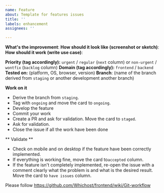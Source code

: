 ```yaml
---
name: Feature
about: Template for features issues
title: ''
labels: enhancement
assignees: ''

---
```


**What's the improvement**: 
**How should it look like (screenshot or sketch)**:
**How should it work (write use case)**:

**Priority (tag accordingly):** `urgent` / `regular` (`next` column) or `non-urgent` / `wontfix` (`backlog` column)
**Domain (tag accordingly):** `frontend` / `backend`
**Tested on:** (platform, OS, browser, version)
**Branch**: (name of the branch derived from `staging` or another development another branch)

**Work on it**

- Derive the branch from `staging`. 
- Tag with `ongoing` and move the card to `ongoing`.
- Develop the feature
- Commit your work
- Create a PR and ask for validation. Move the card to `staged`.
- Ask for validation.
- Close the issue if all the work have been done

** Validate **

- Check on mobile and on desktop if the feature have been correctly implemented.
- If everything is working fine, move the card to`accepted` column.
- If the feature isn't completely implemented, re-open the issue with a comment clearly what the problem is and what is the desired result. Move the card to `have issues` column.

Please follow https://github.com/Whichost/frontend/wiki/Git-workflow
